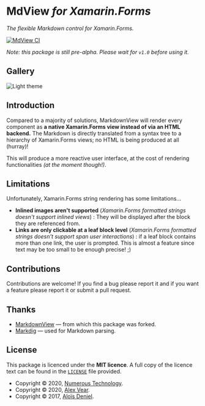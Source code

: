 # MdView *for Xamarin.Forms*

*The flexible Markdown control for Xamarin.Forms.*

[![MdView CI](https://github.com/axvr/MdView/workflows/MdView%20CI/badge.svg)](https://github.com/axvr/MdView/actions?query=workflow%3A%22MdView+CI%22)

*Note: this package is still pre-alpha. Please wait for `v1.0` before using it.*

## Gallery

![Light theme](Documentation/Screenshot.png)

## Introduction

Compared to a majority of solutions, MarkdownView will render every component as **a native Xamarin.Forms view instead of via an HTML backend.** The Markdown is directly translated from a syntax tree to a hierarchy of Xamarin.Forms views; no HTML is being produced at all (hurray)!

This will produce a more reactive user interface, at the cost of rendering functionalities *(at the moment though!)*.

## Limitations

Unfortunately, Xamarin.Forms string rendering has some limitations...

- **Inlined images aren't supported** (*Xamarin.Forms formatted strings doesn't support inlined views*) : They will be displayed after the block they are referenced from.
- **Links are only clickable at a leaf block level**  (*Xamarin.Forms formatted strings doesn't support span user interactions*) : if a leaf block contains more than one link, the user is prompted. This is almost a feature since text may be too small to be enough precise! ;)

## Contributions

Contributions are welcome! If you find a bug please report it and if you want a feature please report it or submit a pull request.

## Thanks

- [MarkdownView](https://github.com/dotnet-ad/MarkdownView) — from which this package was forked.
- [Markdig](https://github.com/lunet-io/markdig) —  used for Markdown parsing.

## License

This package is licenced under the **MIT licence**. A full copy of the licence text can be found in the [`LICENSE`](https://github.com/axvr/MdView/blob/master/LICENSE) file provided.

- Copyright © 2020, [Numerous Technology](https://numerous.app).
- Copyright © 2020, [Alex Vear](https://axvr.io).
- Copyright © 2017, [Aloïs Deniel](http://aloisdeniel.github.io).
